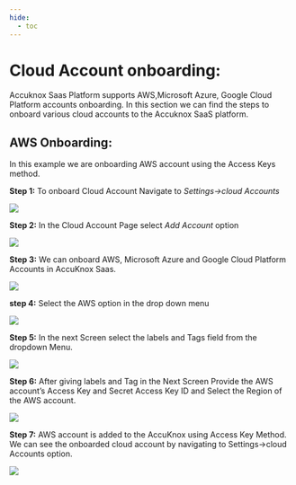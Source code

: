 ```yaml
---
hide:
  - toc
---
```



# **Cloud Account onboarding:**
Accuknox Saas Platform supports AWS,Microsoft Azure, Google Cloud Platform accounts onboarding. In this section we can find the steps to onboard various cloud accounts to the Accuknox SaaS platform. 

## **AWS Onboarding:**

In this example we are onboarding AWS account using the Access Keys method. 

**Step 1:** To onboard Cloud Account Navigate to *Settings->cloud Accounts*


![](/getting-started/images/cloud-onboarding-1.png)


**Step 2:** In the Cloud Account Page select *Add Account* option

![](/getting-started/images/cloud-onboarding-2.png)



**Step 3:** We can onboard AWS, Microsoft Azure and Google Cloud Platform Accounts in AccuKnox Saas.

![](/getting-started/images/cloud-onboarding-3.png)


**step 4:** Select the AWS option in the drop down menu

![](/getting-started/images/cloud-onboarding-4.png)


**Step 5:** In the next Screen select the labels and Tags field from the dropdown Menu.

![](/getting-started/images/cloud-onboarding-5.png)


**Step 6:** After giving labels and Tag in the Next Screen Provide the AWS account’s Access Key and Secret Access Key ID and Select the Region of the AWS account.

![](/getting-started/images/cloud-onboarding-6.png)

**Step 7:** AWS account is added to the AccuKnox using Access Key Method. We can see the onboarded cloud account by navigating to Settings->cloud Accounts option. 

![](/getting-started/images/cloud-onboarding-7.png)